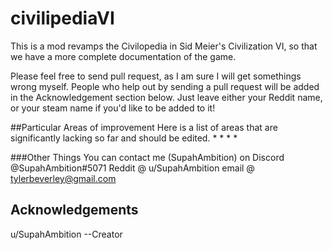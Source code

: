 # civilipediaVI
This is a mod revamps the Civilopedia in Sid Meier's Civilization VI, so that we have a more complete documentation of the game.  


Please feel free to send pull request, as I am sure I will get somethings wrong myself.
People who help out by sending a pull request will be added in the Acknowledgement section below.
 Just leave either your Reddit name, or your steam name if you'd like to be added to it!


##Particular Areas of improvement
Here is a list of areas that are significantly lacking so far and should be edited.
  *
  *
  *
  *


###Other Things
You can contact me (SupahAmbition) on
  Discord @SupahAmbition#5071
  Reddit @ u/SupahAmbition
  email @ tylerbeverley@gmail.com





## Acknowledgements
u/SupahAmbition --Creator
